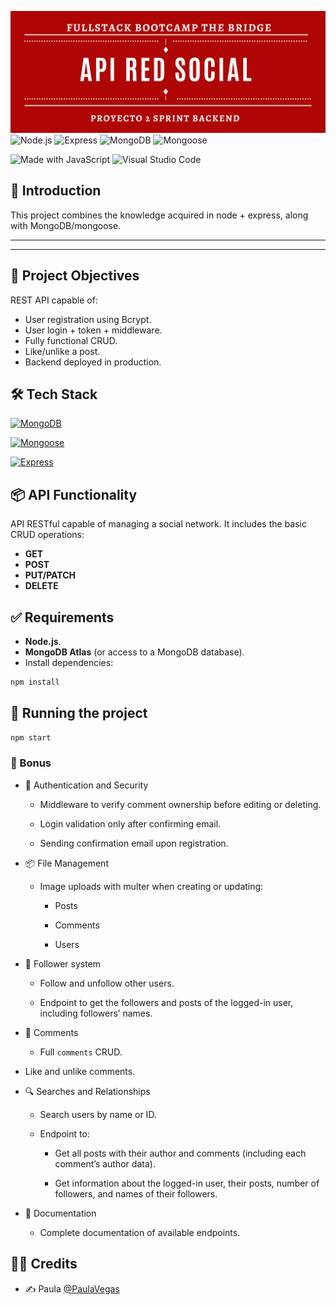 ![banner](./assets/bannerProyecto2.png)
![Node.js](https://img.shields.io/badge/Node.js-339933?logo=nodedotjs&logoColor=white)
![Express](https://img.shields.io/badge/Express.js-000000?logo=express&logoColor=white)
![MongoDB](https://img.shields.io/badge/MongoDB-4EA94B?logo=mongodb&logoColor=white)
![Mongoose](https://img.shields.io/badge/Mongoose-880000?logo=mongoose&logoColor=white)

![Made with JavaScript](https://img.shields.io/badge/Made%20with-JavaScript-yellow?logo=javascript)
![Visual Studio Code](https://img.shields.io/badge/Editor-VSCode-blue?logo=visualstudiocode)

## 📘 Introduction

This project combines the knowledge acquired in node + express, along with MongoDB/mongoose.

---

---

## 🎯 Project Objectives

REST API capable of:

- User registration using Bcrypt.
- User login + token + middleware.
- Fully functional CRUD.
- Like/unlike a post.
- Backend deployed in production.

## 🛠️ Tech Stack

[![MongoDB](https://img.shields.io/badge/MongoDB-4EA94B?style=for-the-badge&logo=mongodb&logoColor=white)](https://www.mongodb.com/)

[![Mongoose](https://img.shields.io/badge/Mongoose-880000?style=for-the-badge&logo=mongoose&logoColor=white)](https://mongoosejs.com/)

[![Express](https://img.shields.io/badge/Express.js-404D59?style=for-the-badge)](https://expressjs.com/)

## 📦 API Functionality

API RESTful capable of managing a social network. It includes the basic CRUD operations:

- **GET**
- **POST**
- **PUT/PATCH**
- **DELETE**

## ✅ Requirements

- **Node.js**.
- **MongoDB Atlas** (or access to a MongoDB database).
- Install dependencies:

```bash
npm install
```

## 🚀 Running the project

```bash
npm start
```

### 🎁 Bonus

- 🔐 Authentication and Security

  - Middleware to verify comment ownership before editing or deleting.

  - Login validation only after confirming email.

  - Sending confirmation email upon registration.

- 📦 File Management

  - Image uploads with multer when creating or updating:

    - Posts

    - Comments

    - Users

- 👥 Follower system

  - Follow and unfollow other users.

  - Endpoint to get the followers and posts of the logged-in user, including followers’ names.

- 💬 Comments

  - Full `comments` CRUD.

- Like and unlike comments.

- 🔍  Searches and Relationships

  - Search users by name or ID.

  - Endpoint to:

    - Get all posts with their author and comments (including each comment’s author data).

    - Get information about the logged-in user, their posts, number of followers, and names of their followers.

- 📄 Documentation

  - Complete documentation of available endpoints.

## 👨‍💻 Credits

- ✍️ Paula [@PaulaVegas](https://www.github.com/PaulaVegas)
